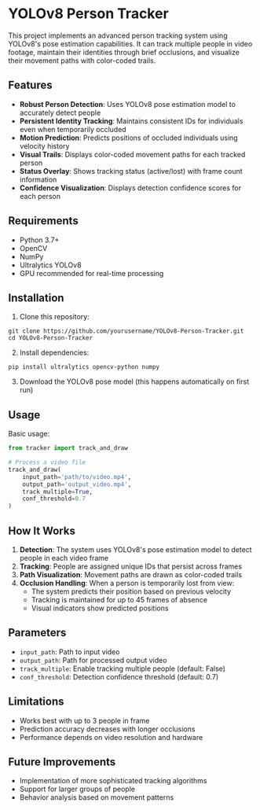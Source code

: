 # YOLOv8 Person Tracker

This project implements an advanced person tracking system using YOLOv8's pose estimation capabilities. It can track multiple people in video footage, maintain their identities through brief occlusions, and visualize their movement paths with color-coded trails.

## Features

- **Robust Person Detection**: Uses YOLOv8 pose estimation model to accurately detect people
- **Persistent Identity Tracking**: Maintains consistent IDs for individuals even when temporarily occluded
- **Motion Prediction**: Predicts positions of occluded individuals using velocity history
- **Visual Trails**: Displays color-coded movement paths for each tracked person
- **Status Overlay**: Shows tracking status (active/lost) with frame count information
- **Confidence Visualization**: Displays detection confidence scores for each person

## Requirements

- Python 3.7+
- OpenCV
- NumPy
- Ultralytics YOLOv8
- GPU recommended for real-time processing

## Installation

1. Clone this repository:
```
git clone https://github.com/yourusername/YOLOv8-Person-Tracker.git
cd YOLOv8-Person-Tracker
```

2. Install dependencies:
```
pip install ultralytics opencv-python numpy
```

3. Download the YOLOv8 pose model (this happens automatically on first run)

## Usage

Basic usage:
```python
from tracker import track_and_draw

# Process a video file
track_and_draw(
    input_path='path/to/video.mp4',
    output_path='output_video.mp4',
    track_multiple=True,
    conf_threshold=0.7
)
```

## How It Works

1. **Detection**: The system uses YOLOv8's pose estimation model to detect people in each video frame
2. **Tracking**: People are assigned unique IDs that persist across frames
3. **Path Visualization**: Movement paths are drawn as color-coded trails
4. **Occlusion Handling**: When a person is temporarily lost from view:
   - The system predicts their position based on previous velocity
   - Tracking is maintained for up to 45 frames of absence
   - Visual indicators show predicted positions

## Parameters

- `input_path`: Path to input video
- `output_path`: Path for processed output video
- `track_multiple`: Enable tracking multiple people (default: False)
- `conf_threshold`: Detection confidence threshold (default: 0.7)

## Limitations

- Works best with up to 3 people in frame
- Prediction accuracy decreases with longer occlusions
- Performance depends on video resolution and hardware

## Future Improvements

- Implementation of more sophisticated tracking algorithms
- Support for larger groups of people
- Behavior analysis based on movement patterns

